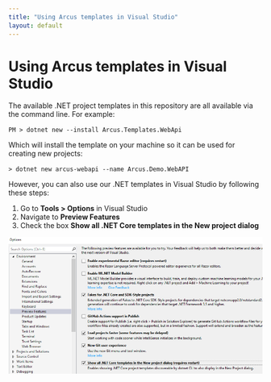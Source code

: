 ```yaml
---
title: "Using Arcus templates in Visual Studio"
layout: default
---
```


# Using Arcus templates in Visual Studio

The available .NET project templates in this repository are all available via the command line.
For example:

```shell
PM > dotnet new --install Arcus.Templates.WebApi
```

Which will install the template on your machine so it can be used for creating new projects:

```shell
> dotnet new arcus-webapi --name Arcus.Demo.WebAPI
```

However, you can also use our .NET templates in Visual Studio by following these steps:

1. Go to **Tools > Options** in Visual Studio
2. Navigate to **Preview Features**
3. Check the box **Show all .NET Core templates in the New project dialog**

![Show all .NET Core templates in the New project dialog via Tools > Options > Preview Features](img/show-dotnet-templates-in-vs.png)
